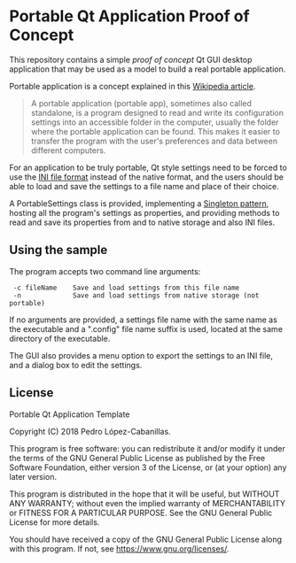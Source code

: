 Portable Qt Application Proof of Concept
========================================

This repository contains a simple _proof of concept_ Qt GUI desktop application that may be
used as a model to build a real portable application.

Portable application is a concept explained in this [Wikipedia article](https://en.wikipedia.org/wiki/Portable_application).

> A portable application (portable app), sometimes also called standalone,
> is a program designed to read and write its configuration settings into
> an accessible folder in the computer, usually the folder where the
> portable application can be found. This makes it easier to transfer the
> program with the user's preferences and data between different computers.

For an application to be truly portable, Qt style settings need to be forced
to use the [INI file format](http://doc.qt.io/qt-5/qsettings.html#Format-enum)
instead of the native format, and the users should be able to load and save the
settings to a file name and place of their choice.

A PortableSettings class is provided, implementing a [Singleton pattern](https://en.wikipedia.org/wiki/Singleton_pattern),
hosting all the program's settings as properties, and providing methods to read and save its properties from and to
native storage and also INI files.

Using the sample
----------------

The program accepts two command line arguments:

```
 -c fileName    Save and load settings from this file name 
 -n             Save and load settings from native storage (not portable) 
```

If no arguments are provided, a settings file name with the same name as the executable and
a ".config" file name suffix is used, located at the same directory of the executable.

The GUI also provides a menu option to export the settings to an INI file, and a dialog
box to edit the settings.

License
-------

Portable Qt Application Template

Copyright (C) 2018 Pedro López-Cabanillas.

This program is free software: you can redistribute it and/or modify
it under the terms of the GNU General Public License as published by
the Free Software Foundation, either version 3 of the License, or
(at your option) any later version.

This program is distributed in the hope that it will be useful,
but WITHOUT ANY WARRANTY; without even the implied warranty of
MERCHANTABILITY or FITNESS FOR A PARTICULAR PURPOSE.  See the
GNU General Public License for more details.

You should have received a copy of the GNU General Public License
along with this program.  If not, see <https://www.gnu.org/licenses/>.
